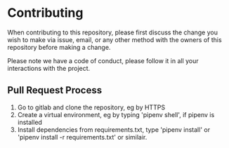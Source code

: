 # Contributing

When contributing to this repository, please first discuss the change you wish to make via issue,
email, or any other method with the owners of this repository before making a change. 

Please note we have a code of conduct, please follow it in all your interactions with the project.

## Pull Request Process

1. Go to gitlab and clone the repository, eg by HTTPS
2. Create a virtual environment, eg by typing 'pipenv shell', if pipenv is installed
3. Install dependencies from requirements.txt, type 'pipenv install' or 'pipenv install -r requirements.txt' or similair.
